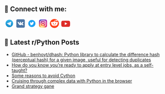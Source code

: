 ## 🔎 Connect with me:
[<img src="https://github.com/bullbesh/bullbesh/blob/main/images/Telegram.png" width="32" height="32" />](https://t.me/bullbesh)
[<img src="https://github.com/bullbesh/bullbesh/blob/main/images/VK.png" width="32" height="32" />](https://vk.com/bullbesh)
[<img src="https://github.com/bullbesh/bullbesh/blob/main/images/Twitter.png" width="32" height="32" />](https://twitter.com/bullbesh1)
[<img src="https://github.com/bullbesh/bullbesh/blob/main/images/Instagram.png" width="32" height="32" />](https://www.instagram.com/bullbesh)
[<img src="https://github.com/bullbesh/bullbesh/blob/main/images/Reddit.png" width="32" height="32" />](https://www.reddit.com/user/bullbesh)
[<img src="https://github.com/bullbesh/bullbesh/blob/main/images/YouTube.png" width="32" height="32" />](https://www.youtube.com/channel/UCtfjRs6uzgq5mfm8S06WTcg)

## 📕 Latest r/Python Posts
<!-- BLOG-POST-LIST:START -->
- [GitHub - benhoyt/dhash: Python library to calculate the difference hash &lpar;perceptual hash&rpar; for a given image, useful for detecting duplicates](https://www.reddit.com/r/Python/comments/10gbzy5/github_benhoytdhash_python_library_to_calculate/)
- [How do you know you’re ready to apply at entry level jobs, as a self-taught?](https://www.reddit.com/r/Python/comments/10gbwts/how_do_you_know_youre_ready_to_apply_at_entry/)
- [Some reasons to avoid Cython](https://www.reddit.com/r/Python/comments/10gbt8w/some_reasons_to_avoid_cython/)
- [Cruising through complex data with Python in the browser](https://www.reddit.com/r/Python/comments/10gavop/cruising_through_complex_data_with_python_in_the/)
- [Grand strategy gane](https://www.reddit.com/r/Python/comments/10g9g89/grand_strategy_gane/)
<!-- BLOG-POST-LIST:END -->
